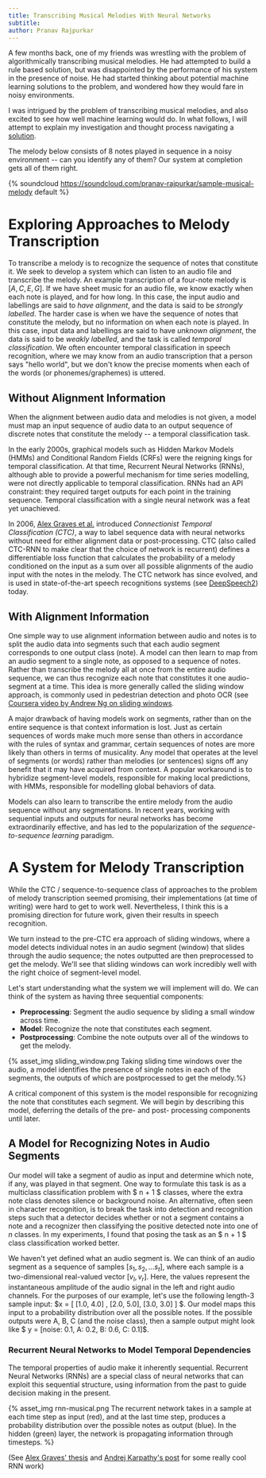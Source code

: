```yaml
---
title: Transcribing Musical Melodies With Neural Networks
subtitle:
author: Pranav Rajpurkar
---
```


A few months back, one of my friends was wrestling with the problem of algorithmically transcribing musical melodies. He had attempted to build a rule based solution, but was disappointed by the performance of his system in the presence of noise. He had started thinking about potential machine learning solutions to the problem, and wondered how they would fare in noisy environments.

I was intrigued by the problem of transcribing musical melodies, and also excited to see how well machine learning would do. In what follows, I will attempt to explain my investigation and thought process navigating a [solution](https://github.com/rajpurkar/seqmodels).

The melody below consists of 8 notes played in sequence in a noisy environment -- can you identify any of them? Our system at completion gets all of them right.


{% soundcloud https://soundcloud.com/pranav-rajpurkar/sample-musical-melody  default %}


# Exploring Approaches to Melody Transcription
To transcribe a melody is to recognize the sequence of notes that constitute it. We seek to develop a system which can listen to an audio file and transcribe the melody. An example transcription of a four-note melody is $[A, C, E, G]$. If we have sheet music for an audio file, we know exactly when each note is played, and for how long. In this case, the input audio and labellings are said to *have alignment*, and the data is said to be *strongly labelled*. The harder case is when we have the sequence of notes that constitute the melody, but no information on when each note is played. In this case, input data and labellings are said to have *unknown alignment*, the data is said to be *weakly labelled*, and the task is called *temporal classification*. We often encounter temporal classification in speech recognition, where we may know from an audio transcription that a person says "hello world", but we don't know the precise moments when each of the words (or phonemes/graphemes) is uttered.


## Without Alignment Information
When the alignment between audio data and melodies is not given, a model must map an input sequence of audio data to an output sequence of discrete notes that constitute the melody -- a temporal classification task.

In the early 2000s, graphical models such as Hidden Markov Models (HMMs) and Conditional Random Fields (CRFs) were the reigning kings for temporal classification. At that time, Recurrent Neural Networks (RNNs), although able to provide a powerful mechanism for time series modelling, were not directly applicable to temporal classification. RNNs had an API constraint: they required target outputs for each point in the training sequence. Temporal classification with a single neural network was a feat yet unachieved.

In 2006, [Alex Graves et al.](http://www.cs.toronto.edu/~graves/icml_2006.pdf) introduced *Connectionist Temporal Classification (CTC)*, a way to label sequence data with neural networks without need for either alignment data or post-processing. CTC (also called CTC-RNN to make clear that the choice of network is recurrent) defines a differentiable loss function that calculates the probability of a melody conditioned on the input as a sum over all possible alignments of the audio input with the notes in the melody. The CTC network has since evolved, and is used in state-of-the-art speech recognitions systems (see [DeepSpeech2](http://arxiv.org/pdf/1512.02595v1.pdf)) today.

## With Alignment Information
One simple way to use alignment information between audio and notes is to split the audio data into segments such that each audio segment corresponds to one output class (note). A model can then learn to map from an audio segment to a single note, as opposed to a sequence of notes. Rather than transcribe the melody all at once from the entire audio sequence, we can thus recognize each note that constitutes it one audio-segment at a time. This idea is more generally called the sliding window approach, is commonly used in pedestrian detection and photo OCR (see [Coursera video by Andrew Ng on sliding windows](https://www.coursera.org/learn/machine-learning/lecture/bQhq3/sliding-windows).

A major drawback of having models work on segments, rather than on the entire sequence is that context information is lost. Just as certain sequences of words make much more sense than others in accordance with the rules of syntax and grammar, certain sequences of notes are more likely than others in terms of musicality. Any model that operates at the level of segments (or words) rather than melodies (or sentences) signs off any benefit that it may have acquired from context. A popular workaround is to hybridize segment-level models, responsible for making local predictions, with HMMs, responsible for modelling global behaviors of data.

Models can also learn to transcribe the entire melody from the audio sequence without any segmentations. In recent years, working with sequential inputs and outputs for neural networks has become extraordinarily effective, and has led to the popularization of the *sequence-to-sequence learning* paradigm.

# A System for Melody Transcription

While the CTC / sequence-to-sequence class of approaches to the problem of melody transcription seemed promising, their implementations (at time of writing) were hard to get to work well. Nevertheless, I think this is a promising direction for future work, given their results in speech recognition.

We turn instead to the pre-CTC era approach of sliding windows, where a model detects individual notes in an audio segment (window) that slides through the audio sequence; the notes outputted are then preprocessed to get the melody. We'll see that sliding windows can work incredibly well with the right choice of segment-level model.

Let's start understanding what the system we will implement will do. We can think of the system as having three sequential components:
- **Preprocessing**: Segment the audio sequence by sliding a small window across time.
- **Model**: Recognize the note that constitutes each segment.
- **Postprocessing**: Combine the note outputs over all of the windows to get the melody.

{% asset_img sliding_window.png Taking sliding time windows over the audio, a model identifies the presence of single notes in each of the segments, the outputs of which are postprocessed to get the melody.%}

A critical component of this system is the model responsible for recognizing the note that constitutes each segment. We will begin by describing this model, deferring the details of the pre- and post- processing components until later.

## A Model for Recognizing Notes in Audio Segments
Our model will take a segment of audio as input and determine which note, if any, was played in that segment. One way to formulate this task is as a multiclass classification problem with $ n + 1 $ classes, where the extra note class denotes silence or background noise. An alternative, often seen in character recognition, is to break the task into detection and recognition steps such that a detector decides whether or not a segment contains a note and a recognizer then classifying the positive detected note into one of $n$ classes. In my experiments, I found that posing the task as an $ n + 1 $ class classification worked better.

We haven't yet defined what an audio segment is. We can think of an audio segment as a sequence of samples $[s_1, s_2, ... s_t]$, where each sample is a two-dimensional real-valued vector $[ v_l , v_r ]$. Here, the values represent the instantaneous amplitude of the audio signal in the left and right audio channels. For the purposes of our example, let's use the following length-3 sample input: $x = [ [1.0, 4.0] , [2.0, 5.0], [3.0, 3.0] ] $. Our model maps this input to a probability distribution over all the possible notes. If the possible outputs were A, B, C (and the noise class), then a sample output might look like $ y = [noise: 0.1, A: 0.2, B: 0.6, C: 0.1]$.

### Recurrent Neural Networks to Model Temporal Dependencies
The temporal properties of audio make it inherently sequential. Recurrent Neural Networks (RNNs) are a special class of neural networks that can exploit this sequential structure, using information from the past to guide decision making in the present.

{% asset_img rnn-musical.png The recurrent network takes in a sample at each time step as input (red), and at the last time step, produces a probability distribution over the possible notes as output (blue). In the hidden (green) layer, the network is propagating information through timesteps. %}

(See [Alex Graves' thesis](https://www.cs.toronto.edu/~graves/preprint.pdf) and [Andrej Karpathy's post](http://karpathy.github.io/2015/05/21/rnn-effectiveness/) for some really cool RNN work)